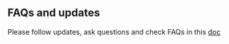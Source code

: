 ## FAQs and updates 
Please follow updates, ask questions and check FAQs in this [doc](https://docs.google.com/document/d/1-tSU8xBUZicgM2oZv8TOGw7QUYI85IWkbmjetRthfG8/edit?usp=sharing)